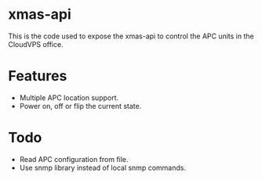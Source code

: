 # xmas-api
This is the code used to expose the xmas-api to control the APC units in the CloudVPS office. 

# Features

* Multiple APC location support.
* Power on, off or flip the current state.

# Todo

* Read APC configuration from file.
* Use snmp library instead of local snmp commands.


